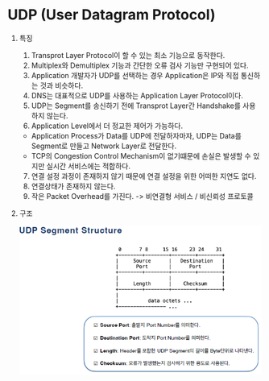 # UDP (User Datagram Protocol)

1. 특징
   1. Transprot Layer Protocol이 할 수 있는 최소 기능으로 동작한다.
   2. Multiplex와 Demultiplex 기능과 간단한 오류 검사 기능만 구현되어 있다.
   3. Application 개발자가 UDP를 선택하는 경우 Application은 IP와 직접 통신하는 것과 비슷하다.
   4. DNS는 대표적으로 UDP를 사용하는 Application Layer Protocol이다.
   5. UDP는 Segment를 송신하기 전에 Transprot Layer간 Handshake를 사용하지 않는다.
   6. Application Level에서 더 정교한 제어가 가능하다.
    - Application Process가 Data를 UDP에 전달하자마자, UDP는 Data를 Segment로 만들고 Network Layer로 전달한다.
    - TCP의 Congestion Control Mechanism이 없기떄문에 손실은 발생할 수 있지만 실시간 서비스에는 적합하다.
   7. 연결 설정 과정이 존재하지 않기 때문에 연결 설정을 위한 어떠한 지연도 없다.
   8. 연결상태가 존재하지 않는다.
   9. 작은 Packet Overhead를 가진다.
-> 비연결형 서비스 / 비신뢰성 프로토콜
2. 구조

    ![img.png](img/img.png)
